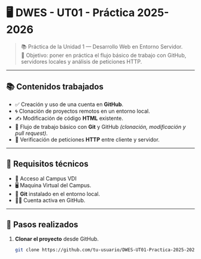 # 🖥️ DWES - UT01 - Práctica 2025-2026

> 📚 Práctica de la Unidad 1 — Desarrollo Web en Entorno Servidor.  
> 🎯 Objetivo: poner en práctica el flujo básico de trabajo con GitHub, servidores locales y análisis de peticiones HTTP.
---

## 📚 Contenidos trabajados

- ✅ Creación y uso de una cuenta en **GitHub**.  
- 🌀 Clonación de proyectos remotos en un entorno local.  
- ✍️ Modificación de código **HTML** existente.  
- 🔁 Flujo de trabajo básico con **Git** y GitHub *(clonación, modificación y pull request)*.  
- 📡 Verificación de peticiones **HTTP** entre cliente y servidor.

---

## 🧰 Requisitos técnicos

- 🧭 Acceso al Campus VDI
- 🖥️ Maquina Virtual del Campus.  
- 🧪 **Git** instalado en el entorno local.  
- 🧑‍💻 Cuenta activa en GitHub.
---

## 🚀 Pasos realizados

1. **Clonar el proyecto** desde GitHub.  
   ```bash
   git clone https://github.com/tu-usuario/DWES-UT01-Practica-2025-2026.git

